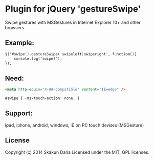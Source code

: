 # Plugin for jQuery 'gestureSwipe'
Swipe gestures with MSGestures in Internet Explorer 10+ and other browsers

## Example:

```html
$('#swipe').gestureSwipe('swipeleft|swiperight', function(){
    console.log('swipe!');
});
```

## Need:
```html
<meta http-equiv="X-UA-Compatible" content="IE=edge" />
```
```html
#swipe { -ms-touch-action: none; }
```

## Support:
ipad, iphone, android, windows, IE on PC touch devises (MSGesture)

## License
Copyright (c) 2014 Skakun Daria
Licensed under the MIT, GPL licenses.
